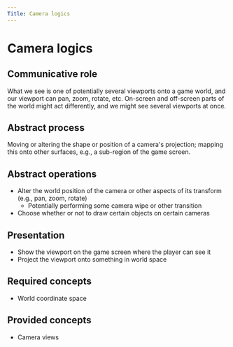 ```yaml
---
Title: Camera logics 
---
```


# Camera logics

## Communicative role

What we see is one of potentially several viewports onto a game world, and our viewport can pan, zoom, rotate, etc.  On-screen and off-screen parts of the world might act differently, and we might see several viewports at once.

## Abstract process

Moving or altering the shape or position of a camera's projection; mapping this onto other surfaces, e.g., a sub-region of the game screen.

## Abstract operations

* Alter the world position of the camera or other aspects of its transform (e.g., pan, zoom, rotate)
  * Potentially performing some camera wipe or other transition
* Choose whether or not to draw certain objects on certain cameras

## Presentation

* Show the viewport on the game screen where the player can see it
* Project the viewport onto something in world space

## Required concepts

* World coordinate space

## Provided concepts

* Camera views
